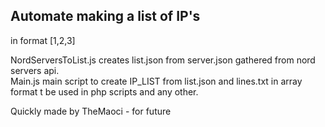 ## Automate making a list of IP's
in format [1,2,3]  
  
NordServersToList.js creates list.json from server.json gathered from nord servers api.  
Main.js main script to create IP_LIST from list.json and lines.txt in array format t be used in php scripts and any other.  
  
Quickly made by TheMaoci - for future

